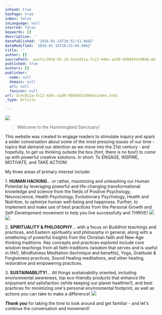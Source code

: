 ```yaml
---
inFeed: true
hasPage: true
inNav: false
inLanguage: null
starred: false
keywords: []
description: ''
datePublished: '2016-01-14T10:52:51.068Z'
dateModified: '2016-01-14T10:52:44.986Z'
title: ''
author: []
sourcePath: _posts/2016-01-14-3cec011a-7c22-4d4c-a1d9-9569453c084d.md
published: true
authors: []
publisher:
  name: null
  domain: null
  url: null
  favicon: null
url: 3cec011a-7c22-4d4c-a1d9-9569453c084d/index.html
_type: Article

---
```

![](https://the-grid-user-content.s3-us-west-2.amazonaws.com/2a8dd7c8-21f7-412f-870e-a51522334a44.jpg)

> Welcome to the Hummingbird Sanctuary!

This website was created to engage readers to stimulate inquiry and spark a wider conversation about some of the most pressing issues of our time - topics that demand our attention as we move into the 21st century - and hopefully, to get us thinking outside the box (hint, there is no box!) to come up with powerful creative solutions. In short: To ENGAGE, INSPIRE, MOTIVATE, and TAKE ACTION!

My three areas of primary interest include: 

1\. **HUMAN HACKING**... or rather, maximizing and unleashing our Human Potential by leveraging powerful and life-changing transformational knowledge and science from the fields of Positive Psychology, Neuroscience, Health Psychology, Evolutionary Psychology, Health and Nutrition, to optimize human well-being and happiness.  Further, to implement and make use of best practices from the Personal Growth and Self-Development movement to help you live successfully and THRIVE! ![](https://the-grid-user-content.s3-us-west-2.amazonaws.com/c0247985-97d1-427b-a66e-7a8cf6a3e7a6.png)
![](https://the-grid-user-content.s3-us-west-2.amazonaws.com/e1730f28-a2cb-4133-a74d-c862917dd44c.jpg)

2\. **SPIRITUALITY & PHILOSOPHY**... with a focus on Buddhist teachings and practices, and Eastern spirituality and philosophy in general, along with a smattering of powerful insights from the Christian faith and New-Age thinking traditions. Key concepts and practices explored include core wisdom teachings from all faith-traditions (wisdom that serves and is useful in life!), Mindfulness Meditation (technique and benefits), Yoga, Gratitude & Forgiveness practices, Sound Healing meditations, and other healing, restorative and empowering practices.

3\. **SUSTAINABILITY!**... All things sustainability oriented, including environmental awareness, top eco-friendly products that enhance life enjoyment and satisfaction (while keeping our planet healthier!), and best practices for minimizing one's personal environmental footprint, as well as actions you can take to make a difference!
![](https://the-grid-user-content.s3-us-west-2.amazonaws.com/2de1ceba-e564-4607-8f0c-988880ff5665.jpg)

**_Thank you_** for taking the time to look around and get familiar - and let's continue the conversation and movement!